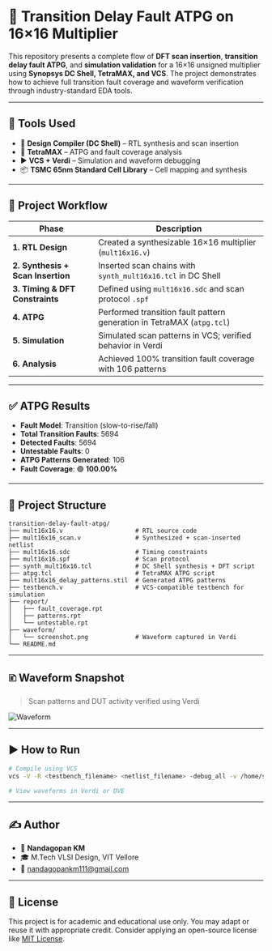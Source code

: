 # 🧪 Transition Delay Fault ATPG on 16×16 Multiplier

This repository presents a complete flow of **DFT scan insertion**, **transition delay fault ATPG**, and **simulation validation** for a 16×16 unsigned multiplier using **Synopsys DC Shell, TetraMAX, and VCS**. The project demonstrates how to achieve full transition fault coverage and waveform verification through industry-standard EDA tools.

---

## 🔧 Tools Used

* 🧱 **Design Compiler (DC Shell)** – RTL synthesis and scan insertion
* 🧬 **TetraMAX** – ATPG and fault coverage analysis
* ▶️ **VCS + Verdi** – Simulation and waveform debugging
* 📦 **TSMC 65nm Standard Cell Library** – Cell mapping and synthesis

---

## 📘 Project Workflow

| Phase                             | Description                                                            |
| --------------------------------- | ---------------------------------------------------------------------- |
| **1. RTL Design**                 | Created a synthesizable 16×16 multiplier (`mult16x16.v`)               |
| **2. Synthesis + Scan Insertion** | Inserted scan chains with `synth_mult16x16.tcl` in DC Shell            |
| **3. Timing & DFT Constraints**   | Defined using `mult16x16.sdc` and scan protocol `.spf`                 |
| **4. ATPG**                       | Performed transition fault pattern generation in TetraMAX (`atpg.tcl`) |
| **5. Simulation**                 | Simulated scan patterns in VCS; verified behavior in Verdi             |
| **6. Analysis**                   | Achieved 100% transition fault coverage with 106 patterns              |

---

## ✅ ATPG Results

* **Fault Model**: Transition (slow-to-rise/fall)
* **Total Transition Faults**: 5694
* **Detected Faults**: 5694
* **Untestable Faults**: 0
* **ATPG Patterns Generated**: 106
* **Fault Coverage**: 🟢 **100.00%**

---

## 📂 Project Structure

```
transition-delay-fault-atpg/
├── mult16x16.v                    # RTL source code
├── mult16x16_scan.v               # Synthesized + scan-inserted netlist
├── mult16x16.sdc                  # Timing constraints
├── mult16x16.spf                  # Scan protocol
├── synth_mult16x16.tcl            # DC Shell synthesis + DFT script
├── atpg.tcl                       # TetraMAX ATPG script
├── mult16x16_delay_patterns.stil  # Generated ATPG patterns
├── testbench.v                    # VCS-compatible testbench for simulation
├── report/
│   ├── fault_coverage.rpt
│   ├── patterns.rpt
│   └── untestable.rpt
├── waveform/
│   └── screenshot.png             # Waveform captured in Verdi
└── README.md
```

---

## 🗈️ Waveform Snapshot

> Scan patterns and DUT activity verified using Verdi

![Waveform](waveform/screenshot.png)

---

## ▶️ How to Run

```bash
# Compile using VCS
vcs -V -R <testbench_filename> <netlist_filename> -debug_all -v /home/synopsys/TSMCHOME/digital/Front_End/verilog/tcbn65gplushpbwp_140a/tcbn65gplushpbwp.v -full64 -kdb -0 -gui

# View waveforms in Verdi or DVE
```

---

## ✍️ Author

* 👤 **Nandagopan KM**
* 🎓 M.Tech VLSI Design, VIT Vellore
* 📧 [nandagopankm111@gmail.com](mailto:nandagopankm111@gmail.com)

---

## 📄 License

This project is for academic and educational use only.
You may adapt or reuse it with appropriate credit.
Consider applying an open-source license like [MIT License](https://choosealicense.com/licenses/mit/).
